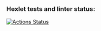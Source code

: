 ### Hexlet tests and linter status:
[![Actions Status](https://github.com/Artemka2510/python-project-50/actions/workflows/hexlet-check.yml/badge.svg)](https://github.com/Artemka2510/python-project-50/actions)